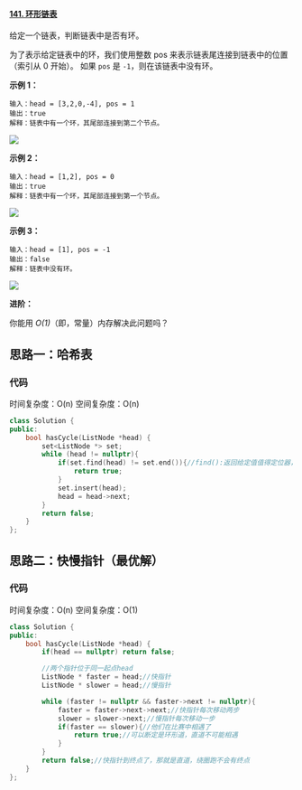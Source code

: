 #### [141. 环形链表](https://leetcode-cn.com/problems/linked-list-cycle/)

给定一个链表，判断链表中是否有环。

为了表示给定链表中的环，我们使用整数 pos 来表示链表尾连接到链表中的位置（索引从 0 开始）。 如果 `pos` 是 `-1`，则在该链表中没有环。

 

**示例 1：**

```
输入：head = [3,2,0,-4], pos = 1
输出：true
解释：链表中有一个环，其尾部连接到第二个节点。
```

![](https://assets.leetcode-cn.com/aliyun-lc-upload/uploads/2018/12/07/circularlinkedlist.png)

**示例 2：**

```
输入：head = [1,2], pos = 0
输出：true
解释：链表中有一个环，其尾部连接到第一个节点。
```

![](https://assets.leetcode-cn.com/aliyun-lc-upload/uploads/2018/12/07/circularlinkedlist_test2.png)

**示例 3：**

```
输入：head = [1], pos = -1
输出：false
解释：链表中没有环。
```

![](https://assets.leetcode-cn.com/aliyun-lc-upload/uploads/2018/12/07/circularlinkedlist_test3.png)

**进阶：**

你能用 *O(1)*（即，常量）内存解决此问题吗？



## 思路一：哈希表

### 代码

时间复杂度：O(n)
空间复杂度：O(n)

```c++
class Solution {
public:
    bool hasCycle(ListNode *head) {
        set<ListNode *> set;
        while (head != nullptr){
            if(set.find(head) != set.end()){//find():返回给定值值得定位器，如果没找到则返回end()。
                return true;
            }
            set.insert(head);
            head = head->next;
        }
        return false;
    }
};
```

## 思路二：快慢指针（最优解）

### 代码

时间复杂度：O(n)
空间复杂度：O(1)

```c++
class Solution {
public:
    bool hasCycle(ListNode *head) {
        if(head == nullptr) return false;

        //两个指针位于同一起点head
        ListNode * faster = head;//快指针
        ListNode * slower = head;//慢指针

        while (faster != nullptr && faster->next != nullptr){
            faster = faster->next->next;//快指针每次移动两步
            slower = slower->next;//慢指针每次移动一步
            if(faster == slower){//他们在比赛中相遇了
                return true;//可以断定是环形道，直道不可能相遇
            }
        }
        return false;//快指针到终点了，那就是直道，绕圈跑不会有终点
    }
};
```

